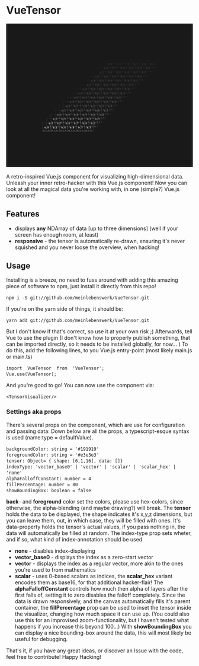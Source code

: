 
# VueTensor

![Showcase](https://raw.githubusercontent.com/meinlebenswerk/VueTensor/master/showcase/6x1x16.png?raw=true)

A retro-inspired Vue.js component for visualizing high-dimensional data.
Unleash your inner retro-hacker with this Vue.js component!
Now you can look at all the magical data you're working with, in one (simple?) Vue.js component!
  

## Features

- displays **any** NDArray of data [up to three dimensions] (well if your screen has enough room, at least)
- **responsive** - the tensor is automatically re-drawn, ensuring it's never squished and you never loose the overview, when hacking!
## Usage
Installing is a breeze, no need to fuss around with adding this amazing piece of software to npm, just install it directly from this repo!

    npm i -S git://github.com/meinlebenswerk/VueTensor.git  
If you're on the yarn side of things, it should be:

    yarn add git://github.com/meinlebenswerk/VueTensor.git  
But I don't know if that's correct, so use it at your own risk ;)
Afterwards, tell Vue to use the plugin (I don't know how to properly publish something, that can be imported directly, so it needs to be installed globally, for now... )
To do this, add the following lines, to you Vue.js entry-point (most likely main.js or main.ts)

    import  VueTensor  from  'VueTensor';
    Vue.use(VueTensor);
And you're good to go!
You can now use the component via:

    <TensorVisualizer/>
### Settings aka props
There's several props on the component, which are use for configuration and passing data:
Down below are all the props, a typescript-esque syntax is used (name:type = defaultValue).

    backgroundColor: string = '#191919'
    foregroundColor: string = '#e3e3e3'
    tensor: Object= { shape: [6,1,16], data: []}
    indexType: 'vector_base0' | 'vector' | 'scalar' | 'scalar_hex' | 'none'
    alphaFalloffConstant: number = 4
    fillPercentage: number = 80
    showBoundingBox: boolean = false
    
 **back**- and **foreground** color set the colors, please use hex-colors, since otherwise, the alpha-blending (and maybe drawing?) will break.
The **tensor** holds the data to be displayed, the shape indicates it's x,y,z dimensions, but you can leave them, out, in which case, they will be filled with ones. It's data-property holds the tensor's actual values, if you pass nothing in, the data will automatically be filled at random.
The index-type prop sets wheter, and if so, what kind of index-annotation should be used
- **none** - disables index-displaying
- **vector_base0** - displays the index as a zero-start vector
- **vector** - displays the index as a regular vector, more akin to the ones you're used to from mathematics
- **scalar** - uses 0-based scalars as indices, the **scalar_hex** variant encodes them as base16, for that additional hacker-flair!
The **alphaFalloffConstant** controls how much then alpha of layers after the first falls of, setting it to zero disables the falloff completely.
Since the data is drawn responsively, and the canvas automatically fills it's parent container, the **fillPercentage** prop can be used to inset the tensor inside the visualizer, changing how much space it can use up. (You could also use this for an improvised zoom-functionality, but I haven't tested what happens if you increase this beyond 100...)
With **showBoundingBox** you can display a nice bounding-box around the data, this will most likely be useful for debugging.
  
That's it, if you have any great ideas, or discover an Issue with the code, feel free to contribute!
Happy Hacking!
